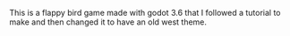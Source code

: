 This is a flappy bird game made with godot 3.6 that I followed a tutorial to make and then changed it to have an old west theme. 
